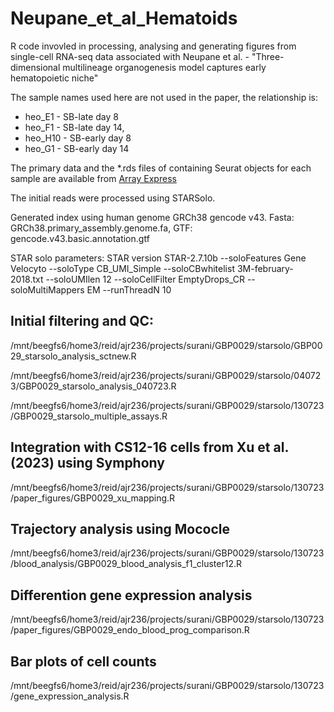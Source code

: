 # Neupane_et_al_Hematoids
R code invovled in processing, analysing and generating figures from single-cell RNA-seq data associated with Neupane et al. - "Three-dimensional multilineage organogenesis model captures early hematopoietic niche"

The sample names used here are not used in the paper, the relationship is:

* heo_E1 - SB-late day 8
* heo_F1 - SB-late day 14,
* heo_H10 - SB-early day 8
* heo_G1 - SB-early day 14

The primary data and the *.rds files of containing Seurat objects for each sample are available from [Array Express](https://www.ebi.ac.uk/biostudies/arrayexpress/studies/E-MTAB-13632)

The initial reads were processed using STARSolo. 

Generated index using human genome GRCh38 gencode v43. 
Fasta: GRCh38.primary_assembly.genome.fa, 
GTF: gencode.v43.basic.annotation.gtf

STAR solo parameters:
STAR version STAR-2.7.10b
--soloFeatures Gene Velocyto 
--soloType CB_UMI_Simple
--soloCBwhitelist 3M-february-2018.txt
--soloUMIlen 12 
--soloCellFilter EmptyDrops_CR 
--soloMultiMappers EM 
--runThreadN 10 


## Initial filtering and QC:

/mnt/beegfs6/home3/reid/ajr236/projects/surani/GBP0029/starsolo/GBP0029_starsolo_analysis_sctnew.R

/mnt/beegfs6/home3/reid/ajr236/projects/surani/GBP0029/starsolo/040723/GBP0029_starsolo_analysis_040723.R

/mnt/beegfs6/home3/reid/ajr236/projects/surani/GBP0029/starsolo/130723/GBP0029_starsolo_multiple_assays.R

## Integration with CS12-16 cells from Xu et al. (2023) using Symphony 

/mnt/beegfs6/home3/reid/ajr236/projects/surani/GBP0029/starsolo/130723/paper_figures/GBP0029_xu_mapping.R

## Trajectory analysis using Mococle

/mnt/beegfs6/home3/reid/ajr236/projects/surani/GBP0029/starsolo/130723/blood_analysis/GBP0029_blood_analysis_f1_cluster12.R

## Differention gene expression analysis

/mnt/beegfs6/home3/reid/ajr236/projects/surani/GBP0029/starsolo/130723/paper_figures/GBP0029_endo_blood_prog_comparison.R

## Bar plots of cell counts

/mnt/beegfs6/home3/reid/ajr236/projects/surani/GBP0029/starsolo/130723/gene_expression_analysis.R


